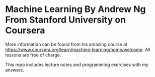 # Machine Learning By Andrew Ng From Stanford University on Coursera
More information can be found from his amazing course at https://www.coursera.org/learn/machine-learning/home/welcome. All lessons are free of charge. 

This repo includes lecture notes and programming exercises with my answers.
